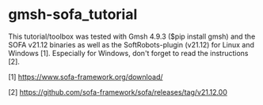 # gmsh-sofa_tutorial

This tutorial/toolbox was tested with Gmsh 4.9.3 ($pip install gmsh) and the SOFA v21.12 binaries as well as the SoftRobots-plugin (v21.12) for Linux and Windows [1]. Especially for Windows, don't forget to read the instructions [2].

[1] https://www.sofa-framework.org/download/

[2] https://github.com/sofa-framework/sofa/releases/tag/v21.12.00
